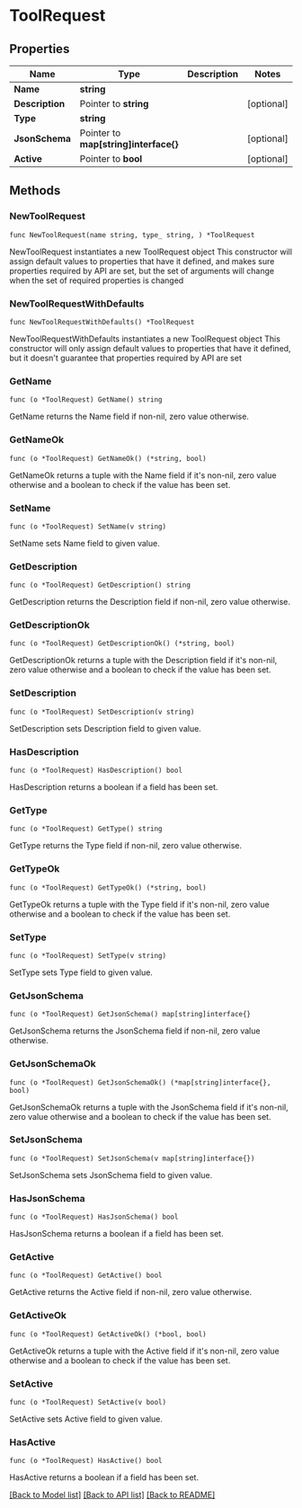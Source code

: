 # ToolRequest

## Properties

Name | Type | Description | Notes
------------ | ------------- | ------------- | -------------
**Name** | **string** |  | 
**Description** | Pointer to **string** |  | [optional] 
**Type** | **string** |  | 
**JsonSchema** | Pointer to **map[string]interface{}** |  | [optional] 
**Active** | Pointer to **bool** |  | [optional] 

## Methods

### NewToolRequest

`func NewToolRequest(name string, type_ string, ) *ToolRequest`

NewToolRequest instantiates a new ToolRequest object
This constructor will assign default values to properties that have it defined,
and makes sure properties required by API are set, but the set of arguments
will change when the set of required properties is changed

### NewToolRequestWithDefaults

`func NewToolRequestWithDefaults() *ToolRequest`

NewToolRequestWithDefaults instantiates a new ToolRequest object
This constructor will only assign default values to properties that have it defined,
but it doesn't guarantee that properties required by API are set

### GetName

`func (o *ToolRequest) GetName() string`

GetName returns the Name field if non-nil, zero value otherwise.

### GetNameOk

`func (o *ToolRequest) GetNameOk() (*string, bool)`

GetNameOk returns a tuple with the Name field if it's non-nil, zero value otherwise
and a boolean to check if the value has been set.

### SetName

`func (o *ToolRequest) SetName(v string)`

SetName sets Name field to given value.


### GetDescription

`func (o *ToolRequest) GetDescription() string`

GetDescription returns the Description field if non-nil, zero value otherwise.

### GetDescriptionOk

`func (o *ToolRequest) GetDescriptionOk() (*string, bool)`

GetDescriptionOk returns a tuple with the Description field if it's non-nil, zero value otherwise
and a boolean to check if the value has been set.

### SetDescription

`func (o *ToolRequest) SetDescription(v string)`

SetDescription sets Description field to given value.

### HasDescription

`func (o *ToolRequest) HasDescription() bool`

HasDescription returns a boolean if a field has been set.

### GetType

`func (o *ToolRequest) GetType() string`

GetType returns the Type field if non-nil, zero value otherwise.

### GetTypeOk

`func (o *ToolRequest) GetTypeOk() (*string, bool)`

GetTypeOk returns a tuple with the Type field if it's non-nil, zero value otherwise
and a boolean to check if the value has been set.

### SetType

`func (o *ToolRequest) SetType(v string)`

SetType sets Type field to given value.


### GetJsonSchema

`func (o *ToolRequest) GetJsonSchema() map[string]interface{}`

GetJsonSchema returns the JsonSchema field if non-nil, zero value otherwise.

### GetJsonSchemaOk

`func (o *ToolRequest) GetJsonSchemaOk() (*map[string]interface{}, bool)`

GetJsonSchemaOk returns a tuple with the JsonSchema field if it's non-nil, zero value otherwise
and a boolean to check if the value has been set.

### SetJsonSchema

`func (o *ToolRequest) SetJsonSchema(v map[string]interface{})`

SetJsonSchema sets JsonSchema field to given value.

### HasJsonSchema

`func (o *ToolRequest) HasJsonSchema() bool`

HasJsonSchema returns a boolean if a field has been set.

### GetActive

`func (o *ToolRequest) GetActive() bool`

GetActive returns the Active field if non-nil, zero value otherwise.

### GetActiveOk

`func (o *ToolRequest) GetActiveOk() (*bool, bool)`

GetActiveOk returns a tuple with the Active field if it's non-nil, zero value otherwise
and a boolean to check if the value has been set.

### SetActive

`func (o *ToolRequest) SetActive(v bool)`

SetActive sets Active field to given value.

### HasActive

`func (o *ToolRequest) HasActive() bool`

HasActive returns a boolean if a field has been set.


[[Back to Model list]](../README.md#documentation-for-models) [[Back to API list]](../README.md#documentation-for-api-endpoints) [[Back to README]](../README.md)


